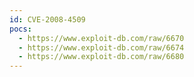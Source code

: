```yaml
---
id: CVE-2008-4509
pocs:
  - https://www.exploit-db.com/raw/6670
  - https://www.exploit-db.com/raw/6674
  - https://www.exploit-db.com/raw/6680
---
```

